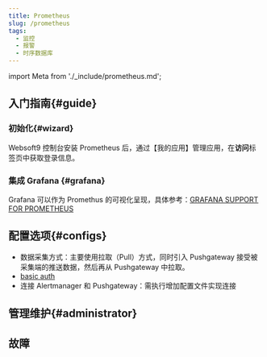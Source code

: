 ```yaml
---
title: Prometheus
slug: /prometheus
tags:
  - 监控
  - 报警
  - 时序数据库
---
```


import Meta from './_include/prometheus.md';

<Meta name="meta" />

## 入门指南{#guide}

### 初始化{#wizard}

Websoft9 控制台安装 Prometheus 后，通过【我的应用】管理应用，在**访问**标签页中获取登录信息。  

### 集成 Grafana {#grafana}

Grafana 可以作为 Promethus 的可视化呈现，具体参考：[GRAFANA SUPPORT FOR PROMETHEUS](https://prometheus.io/docs/visualization/grafana/)

## 配置选项{#configs}

- 数据采集方式：主要使用拉取（Pull）方式，同时引入 Pushgateway 接受被采集端的推送数据，然后再从 Pushgateway 中拉取。 
- [basic auth](https://prometheus.io/docs/guides/basic-auth/#hashing-a-password)
- 连接 Alertmanager 和 Pushgateway：需执行增加配置文件实现连接

## 管理维护{#administrator}

## 故障